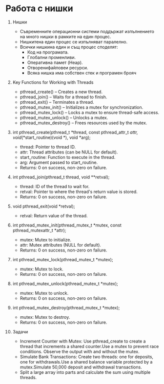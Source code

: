 # Работа с нишки


1. Нишки
    - Съвременните операционни системи поддържат изпълнението на много нишки в рамките на един процес.
    - Нишкитена един процес се изпълняват паралелно.
    - Всички нишкина един и същ процес споделят: 
        - Код на програмата.
        - Глобални променливи.
        - Оперативна памет (Heap).
        - Отворенифайловеи ресурси.
        - Всяка нишка има собствен стек и програмен брояч

2. Key Functions for Working with Threads
    - pthread_create() – Creates a new thread.
    - pthread_join() – Waits for a thread to finish.
    - pthread_exit() – Terminates a thread.
    - pthread_mutex_init() – Initializes a mutex for synchronization.
    - pthread_mutex_lock() – Locks a mutex to ensure thread-safe access.
    - pthread_mutex_unlock() – Unlocks a mutex.
    - pthread_mutex_destroy() – Frees resources used by the mutex.

3. int pthread_create(pthread_t *thread, const pthread_attr_t *attr, void*(*start_routine)(void *), void *arg);
    - thread: Pointer to thread ID.
    - attr: Thread attributes (can be NULL for default).
    - start_routine: Function to execute in the thread.
    - arg: Argument passed to start_routine.
    - Returns: 0 on success, non-zero on failure.

4. int pthread_join(pthread_t thread, void **retval);
    - thread: ID of the thread to wait for.
    - retval: Pointer to where the thread's return value is
    stored.
    - Returns: 0 on success, non-zero on failure.

5. void pthread_exit(void *retval);
    - retval: Return value of the thread.

6. int pthread_mutex_init(pthread_mutex_t *mutex, const pthread_mutexattr_t *attr);
    - mutex: Mutex to initialize.
    - attr: Mutex attributes (NULL for default).
    - Returns: 0 on success, non-zero on failure.

7. int pthread_mutex_lock(pthread_mutex_t *mutex);
    - mutex: Mutex to lock.
    - Returns: 0 on success, non-zero on failure.

8. int pthread_mutex_unlock(pthread_mutex_t *mutex);
    - mutex: Mutex to unlock.
    - Returns: 0 on success, non-zero on failure.

9. int pthread_mutex_destroy(pthread_mutex_t *mutex);
    - mutex: Mutex to destroy.
    - Returns: 0 on success, non-zero on failure.

10. Задачи

    - Increment Counter with Mutex: Use pthread_create to create a thread that increments a shared counter.Use a mutex to prevent race conditions. Observe the output with and without the mutex.
    - Simulate Bank Transactions: Create two threads: one for deposits, one for withdrawals.Use a shared balance variable protected by a mutex.Simulate 50,000 deposit and withdrawal transactions.
    - Split a large array into parts and calculate the sum using multiple threads.